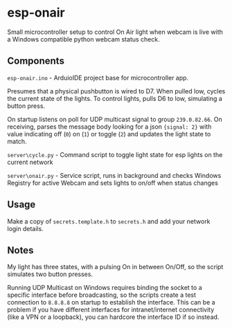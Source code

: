 # esp-onair
Small microcontroller setup to control On Air light when webcam is live with a Windows compatible python webcam status check.

## Components

`esp-onair.ino` - ArduioIDE project base for microcontroller app.

Presumes that a physical pushbutton is wired to D7. When pulled low, cycles the current state of the lights. To control lights, pulls D6 to low, simulating a button press.

On startup listens on poll for UDP multicast signal to group `239.0.82.66`. On receiving, parses the message body looking for a json `{signal: 2}` with value indicating off (`0`) on (`1`) or toggle (`2`) and updates the light state to match.

`server\cycle.py` - Command script to toggle light state for esp lights on the current network

`server\onair.py` - Service script, runs in background and checks Windows Registry for active Webcam and sets lights to on/off when status changes

## Usage

Make a copy of `secrets.template.h` to `secrets.h` and add your network login details.

## Notes

My light has three states, with a pulsing On in between On/Off, so the script simulates two button presses. 

Running UDP Multicast on Windows requires binding the socket to a specific interface before broadcasting, so the scripts create a test connection to `8.8.8.8` on startup to establish the interface. This can be a problem if you have different interfaces for intranet/internet connectivity (like a VPN or a loopback), you can hardcore the interface ID if so instead.
